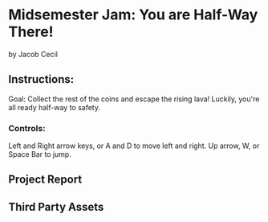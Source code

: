 # Midsemester Jam: You are Half-Way There!
by Jacob Cecil

## Instructions: 
Goal: Collect the rest of the coins and escape the rising lava! Luckily, you're all ready half-way to safety.
### Controls: 
Left and Right arrow keys, or A and D to move left and right. 
Up arrow, W, or Space Bar to jump. 

## Project Report

## Third Party Assets